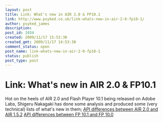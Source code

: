 ```yaml
---
layout: post
title: Link: What's new in AIR 2.0 & FP10.1
link: http://www.psyked.co.uk/link-whats-new-in-air-2-0-fp10-1/
author: psyked_james
description: 
post_id: 1034
created: 2009/11/17 15:53:30
created_gmt: 2009/11/17 14:53:30
comment_status: open
post_name: link-whats-new-in-air-2-0-fp10-1
status: publish
post_type: post
---
```


# Link: What's new in AIR 2.0 & FP10.1

Hot on the heels of AIR 2.0 and Flash Player 10.1 being released on Adobe Labs, Shigeru Nakagaki has done some analysis and produced some (very technical) lists of what's new in them; [API differences between AIR 2.0 and AIR 1.5.2](http://shigeru-nakagaki.com/index.cfm/2009/11/17/20091117-API-differences-between-AIR-200-and-AIR152) [API differences between FP 10.1 and FP 10.0](http://shigeru-nakagaki.com/index.cfm/2009/11/17/20091117-API-differences-between-FP-100-and-FP101)